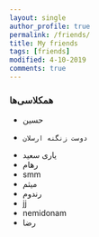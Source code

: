 ```yaml
---
layout: single
author_profile: true
permalink: /friends/
title: My friends
tags: [friends]
modified: 4-10-2019
comments: true
---
```


### همکلاسی‌ها
*  حسین
*     دوست زنگنه ارسلان
*  یاری سعید
*   رهام
*    smm
*    میثم
*   رندوم
*   jj
*    nemidonam
*  رضا  


